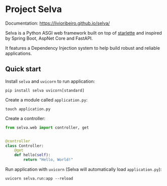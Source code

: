 # Project Selva

Documentation: https://livioribeiro.github.io/selva/

Selva is a Python ASGI web framework built on top of [starlette](https://www.starlette.io/)
and inspired by Spring Boot, AspNet Core and FastAPI.

It features a Dependency Injection system to help build robust and reliable applications.

## Quick start

Install `selva` and `uvicorn` to run application:

```shell
pip install selva uvicorn[standard]
```

Create a module called `application.py`:

```shell
touch application.py
```

Create a controller:

```python
from selva.web import controller, get


@controller
class Controller:
    @get
    def hello(self):
        return "Hello, World!"
```

Run application with `uvicorn` (Selva will automatically load `application.py`):

```shell
uvicorn selva.run:app --reload
```
